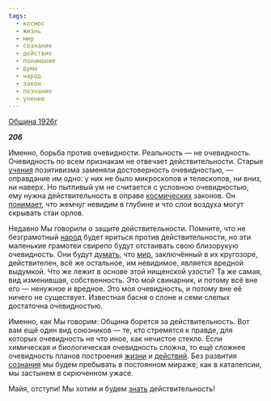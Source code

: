 ```yaml
---
tags:
  - космос
  - жизнь
  - мир
  - сознание
  - действие
  - понимание
  - дума
  - народ
  - закон
  - познание
  - учение
---
```

[Община 1926г](https://127.0.0.1:4002/agni/1926)

___206___

Именно, борьба против очевидности. Реальность — не очевидность. Очевидность по всем признакам не отвечает действительности. Старые [учения](../../../tags/#учение) позитивизма заменяли достоверность очевидностью, — оправдание им одно: у них не было микроскопов и телескопов, ни вниз, ни наверх. Но пытливый ум не считается с условною очевидностью, ему нужна действительность в оправе [космических](../../../tags/#космос) законов. Он [понимает](../../../tags/#понимание), что жемчуг невидим в глубине и что слои воздуха могут скрывать стаи орлов.   

Недавно Мы говорили о защите действительности. Помните, что не безграмотный [народ](../../../tags/#народ) будет яриться против действительности, но эти маленькие грамотеи свирепо будут отстаивать свою близорукую очевидность. Они будут [думать](../../../tags/#дума), что [мир](../../../tags/#мир), заключённый в их кругозоре, действителен, всё же остальное, им невидимое, является вредной выдумкой. Что же лежит в основе этой нищенской узости? Та же самая, вид изменившая, собственность. Это мой свинарник, и потому всё вне его — ненужное и вредное. Это моя очевидность, и потому вне её ничего не существует. Известная басня о слоне и семи слепых достаточна очевидностью.   

Именно, как Мы говорим: Община борется за действительность. Вот вам ещё один вид союзников — те, кто стремятся к правде, для которых очевидность не что иное, как нечистое стекло. Если химическая и биологическая очевидность сложна, то ещё сложнее очевидность планов построения [жизни](../../../tags/#жизнь) и [действий](../../../tags/#действие). Без развития [сознания](../../../tags/#сознание) мы будем пребывать в постоянном мираже; как в каталепсии, мы застынем в скрюченном ужасе.   

Майя, отступи! Мы хотим и будем [знать](../../../tags/#познание) действительность!   

